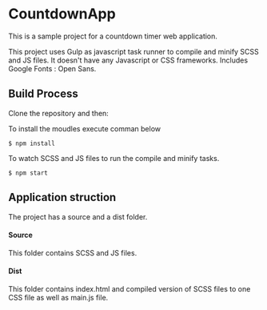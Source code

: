 # CountdownApp
This is a sample project for a countdown timer web application.

This project uses Gulp as javascript task runner to compile and minify SCSS and JS files.
It doesn't have any Javascript or CSS frameworks.
Includes Google Fonts : Open Sans.

## Build Process
Clone the repository and then:

To install the moudles execute comman below
```
$ npm install
```

To watch SCSS and JS files to run the compile and minify tasks.
```
$ npm start
```

## Application struction
The project has a source and a dist folder.
#### Source
This folder contains SCSS and JS files.
#### Dist
This folder contains index.html and compiled version of SCSS files to one CSS file as well as main.js file.

